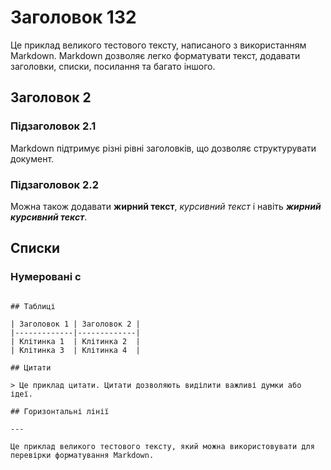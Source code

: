 # Заголовок 132

Це приклад великого тестового тексту, написаного з використанням Markdown. Markdown дозволяє легко форматувати текст, додавати заголовки, списки, посилання та багато іншого.

## Заголовок 2

### Підзаголовок 2.1

Markdown підтримує різні рівні заголовків, що дозволяє структурувати документ.

### Підзаголовок 2.2

Можна також додавати **жирний текст**, *курсивний текст* і навіть ***жирний курсивний текст***.

## Списки

### Нумеровані с
```

## Таблиці

| Заголовок 1 | Заголовок 2 |
|-------------|-------------|
| Клітинка 1  | Клітинка 2  |
| Клітинка 3  | Клітинка 4  |

## Цитати

> Це приклад цитати. Цитати дозволяють виділити важливі думки або ідеї.

## Горизонтальні лінії

---

Це приклад великого тестового тексту, який можна використовувати для перевірки форматування Markdown.

